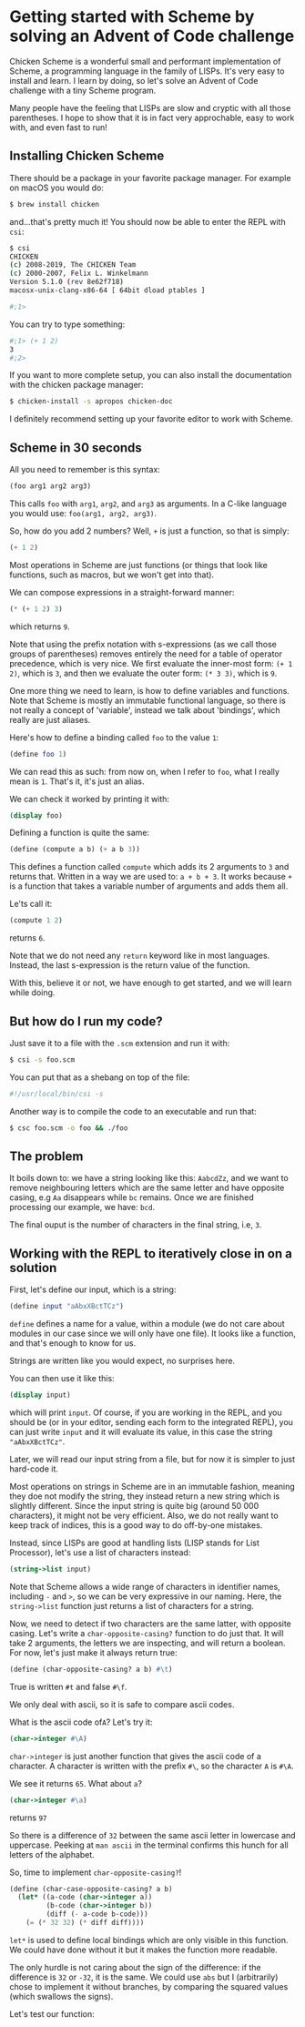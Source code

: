 # Getting started with Scheme by solving an Advent of Code challenge 

Chicken Scheme is a wonderful small and performant implementation of Scheme, a
programming language in the family of LISPs. It's very easy to install and
learn. I learn by doing, so let's solve an Advent of Code challenge with a tiny
Scheme program.

Many people have the feeling that LISPs are slow and cryptic with all those
parentheses. I hope to show that it is in fact very approchable, easy to work
with, and even fast to run!

## Installing Chicken Scheme

There should be a package in your favorite package manager. For example on macOS
you would do:

```sh
$ brew install chicken
```

and...that's pretty much it! You should now be able to enter the REPL with
`csi`:

```sh
$ csi
CHICKEN
(c) 2008-2019, The CHICKEN Team
(c) 2000-2007, Felix L. Winkelmann
Version 5.1.0 (rev 8e62f718)
macosx-unix-clang-x86-64 [ 64bit dload ptables ]

#;1>

```

You can try to type something:

```sh
#;1> (+ 1 2)
3
#;2>

```


If you want to more complete setup, you can also
install the documentation with the chicken package manager:

```sh
$ chicken-install -s apropos chicken-doc
```


I definitely recommend setting up your favorite editor to work with Scheme.

## Scheme in 30 seconds

All you need to remember is this syntax:

```scheme
(foo arg1 arg2 arg3)
```

This calls `foo` with `arg1`, `arg2`, and `arg3` as arguments. In a
C-like language you would use: `foo(arg1, arg2, arg3)`.

So, how do you add 2 numbers? Well, `+` is just a function, so that is simply: 

```scheme
(+ 1 2)
```

Most operations in Scheme are just functions (or things that look like
functions, such as macros, but we won't get into that).

We can compose expressions in a straight-forward manner:

```scheme
(* (+ 1 2) 3)
```

which returns `9`.


Note that using the prefix notation with s-expressions (as we call those groups
of parentheses) removes entirely the need for a table of operator precedence,
which is very nice. We first evaluate the inner-most form: `(+ 1 2)`, which is
`3`, and then we evaluate the outer form: `(* 3 3)`, which is `9`.

One more thing we need to learn, is how to define variables and functions. Note
that Scheme is mostly an immutable functional language, so there is not really a
concept of 'variable', instead we talk about 'bindings', which really are just
aliases.

Here's how to define a binding called `foo` to the value `1`:

```scheme
(define foo 1)
```

We can read this as such: from now on, when I refer to `foo`, what I really mean
is `1`. That's it, it's just an alias.

We can check it worked by printing it with:

```scheme
(display foo)
```

Defining a function is quite the same:

```scheme
(define (compute a b) (+ a b 3))
```

This defines a function called `compute` which adds its 2 arguments to `3` and
returns that.
Written in a way we are used to: `a + b + 3`. It works because `+` is a function
that takes a variable number of arguments and adds them all.

Le'ts call it:

```scheme
(compute 1 2)
```

 returns `6`.

Note that we do not need any `return` keyword like in most languages. Instead,
the last s-expression is the return value of the function.


With this, believe it or not, we have enough to get started, and we will learn while doing.


## But how do I run my code?

Just save it to a file with the `.scm` extension and run it with:

```sh
$ csi -s foo.scm
```



You can put that as a shebang on top of the file:

```scheme
#!/usr/local/bin/csi -s
```



Another way is to compile the code to an executable and run that:

```sh
$ csc foo.scm -o foo && ./foo
```



## The problem

It boils down to: we have a string looking like this: `AabcdZz`, and we
want to remove neighbouring letters which are the same letter and have opposite casing, e.g
`Aa` disappears while `bc` remains. Once we are finished processing our example,
we have: `bcd`.

The final ouput is the number of characters in the final string, i.e, `3`.

## Working with the REPL to iteratively close in on a solution

First, let's define our input, which is a string: 

```scheme
(define input "aAbxXBctTCz")
```

`define` defines a name for a value, within a module (we do not care about
modules in our case since we will only have one file). It looks like a function,
and that's enough to know for us.

Strings are written like you would expect, no surprises here.

You can then use it like this:

```scheme
(display input)
```

which will print `input`.  Of course, if you are working in the REPL, and you should be (or in your editor,
sending each form to the integrated REPL), you can just write `input` and it
will evaluate its value, in this case the string `"aAbxXBctTCz"`.

Later, we will read our input string from a file, but for now it is simpler to
just hard-code it.

Most operations on strings in Scheme are in an immutable fashion, meaning they doe not
modify the string, they instead return a new string which is slightly different. 
Since the input string is quite big (around 50 000 characters), it might not be
very efficient. Also, we do not really want to keep track of indices, this is a
good way to do off-by-one mistakes. 

Instead, since LISPs are good at handling lists (LISP stands for List Processor), let's use a list of characters instead:

```scheme
(string->list input)
```


Note that Scheme allows a wide range of characters in identifier names,
including `-` and `>`, so we can be very expressive in our naming. Here, the
`string->list` function just returns a list of characters for a string.


Now, we need to detect if two characters are the same latter, with opposite casing.
Let's write a `char-opposite-casing?` function to do just that. It will take 2
arguments, the letters we are inspecting, and will return a boolean. 
For now, let's just make it always return true:

```scheme
(define (char-opposite-casing? a b) #\t)
```

True is written `#t` and false `#\f`.

We only deal with ascii, so it is safe to compare ascii codes. 

What is the ascii code of`A`? Let's try it:

```scheme
(char->integer #\A)
```

`char->integer` is just another function that gives the ascii code of a
character. A character is written with the prefix `#\`, so the character `A` is `#\A`.

We see it returns `65`. What about `a`?


```scheme
(char->integer #\a)
```

returns `97`

So there is a difference of `32` between the same ascii letter in lowercase and
uppercase. Peeking at `man ascii` in the terminal confirms this hunch for all
letters of the alphabet.

So, time to implement `char-opposite-casing?`! 

```scheme
(define (char-case-opposite-casing? a b)
  (let* ((a-code (char->integer a))
         (b-code (char->integer b))
         (diff (- a-code b-code)))
    (= (* 32 32) (* diff diff))))
```


`let*` is used to define local bindings which are only visible in this function.
We could have done without it but it makes the function more readable.

The only hurdle is not caring
about the sign of the difference: if the difference is `32` or `-32`, it is the
same. We could use `abs` but I (arbitrarily) chose to implement it without
branches, by comparing the squared values (which swallows the signs).

Let's test our function:

